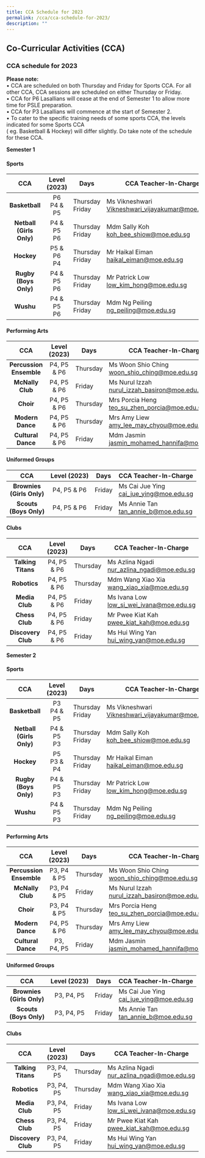 ```yaml
---
title: CCA Schedule for 2023
permalink: /cca/cca-schedule-for-2023/
description: ""
---
```


## Co-Curricular Activities (CCA)

### CCA schedule for 2023

**Please note:** <br>
• CCA are scheduled on both Thursday and Friday for Sports CCA. For all other CCA, CCA sessions are scheduled on either Thursday or Friday. <br>
• CCA for P6 Lasallians will cease at the end of Semester 1 to allow more time for PSLE preparation. <br>
• CCA for P3 Lasallians will commence at the start of Semester 2. <br>
• To cater to the specific training needs of some sports CCA, the levels indicated for some Sports CCA <br>
( eg. Basketball & Hockey) will differ slightly. Do take note of the schedule for these CCA.

**Semester 1**

#### Sports

| **CCA** | **Level (2023)** | **Days** | **CCA Teacher-In-Charge** |
|:---:|:---:|---|---|
| **Basketball** | P6<br>P4 & P5 | Thursday<br>Friday | Ms Vikneshwari<br>[Vikneshwari_vijayakumar@moe.edu.sg](mailto:Vikneshwari_vijayakumar@moe.edu.sg) |
| **Netball**<br>**(Girls Only)** | P4 & P5<br>P6 | Thursday<br>Friday | Mdm Sally Koh<br>[koh_bee_shiow@moe.edu.sg](mailto:koh_bee_shiow@moe.edu.sg) |
| **Hockey** | P5 & P6<br>P4 | Thursday<br>Friday | Mr Haikal Eiman<br>[haikal_eiman@moe.edu.sg](mailto:haikal_eiman@moe.edu.sg) |
| **Rugby**<br>**(Boys Only)** | P4 & P5<br>P6 | Thursday<br>Friday | Mr Patrick Low<br>[low_kim_hong@moe.edu.sg](mailto:low_kim_hong@moe.edu.sg) |
| **Wushu** | P4 & P5<br>P6 | Thursday<br>Friday | Mdm Ng Peiling<br>[ng_peiling@moe.edu.sg](mailto:ng_peiling@moe.edu.sg) |

#### Performing Arts

| **CCA** | **Level (2023)** | **Days** | **CCA Teacher-In-Charge** |
|:---:|:---:|---|---|
| **Percussion Ensemble** | P4, P5 & P6 | Thursday | Ms Woon Shio Ching<br>[woon_shio_ching@moe.edu.sg](mailto:woon_shio_ching@moe.edu.sg) |
| **McNally Club** | P4, P5 & P6 | Friday | Ms Nurul Izzah<br>[nurul_izzah_basiron@moe.edu.sg](mailto:nurul_izzah_basiron@moe.edu.sg) |
| **Choir** | P4, P5 & P6 | Thursday | Mrs Porcia Heng<br>[teo_su_zhen_porcia@moe.edu.sg](mailto:teo_su_zhen_porcia@moe.edu.sg) |
| **Modern Dance** | P4, P5 & P6 | Thursday | Mrs Amy Liew<br>[amy_lee_may_chyou@moe.edu.sg](mailto:amy_lee_may_chyou@moe.edu.sg) |
| **Cultural Dance** | P4, P5 & P6 | Friday | Mdm Jasmin<br>[jasmin_mohamed_hannifa@moe.edu.sg](mailto:jasmin_mohamed_hannifa@moe.edu.sg) |

#### Uniformed Groups

| **CCA** | **Level (2023)** | **Days** | **CCA Teacher-In-Charge** |
|:---:|:---:|---|---|
| **Brownies**<br>**(Girls Only)** | P4, P5 & P6 | Friday | Ms Cai Jue Ying<br>[cai_jue_ying@moe.edu.sg](mailto:cai_jue_ying@moe.edu.sg) |
| **Scouts**<br>**(Boys Only)** | P4, P5 & P6 | Friday | Ms Annie Tan<br>[tan_annie_b@moe.edu.sg](mailto:tan_annie_b@moe.edu.sg) |

#### Clubs

| **CCA** | **Level (2023)** | **Days** | **CCA Teacher-In-Charge** |
|:---:|:---:|---|---|
| **Talking Titans** | P4, P5 & P6 | Thursday | Ms Azlina Ngadi<br>[nur_azlina_ngadi@moe.edu.sg](mailto:nur_azlina_ngadi@moe.edu.sg) |
| **Robotics** | P4, P5 & P6 | Thursday | Mdm Wang Xiao Xia<br>[wang_xiao_xia@moe.edu.sg](mailto:wang_xiao_xia@moe.edu.sg) |
| **Media Club** | P4, P5 & P6 | Friday | Ms Ivana Low<br>[low_si_wei_ivana@moe.edu.sg](mailto:low_si_wei_ivana@moe.edu.sg) |
| **Chess Club** | P4, P5 & P6 | Friday | Mr Pwee Kiat Kah<br>[pwee_kiat_kah@moe.edu.sg](mailto:pwee_kiat_kah@moe.edu.sg) |
| **Discovery Club** | P4, P5 & P6 | Friday | Ms Hui Wing Yan<br>[hui_wing_yan@moe.edu.sg](mailto:hui_wing_yan@moe.edu.sg) |

**Semester 2**

#### Sports

| **CCA** | **Level (2023)** | **Days** | **CCA Teacher-In-Charge** |
|:---:|:---:|---|---|
| **Basketball** | P3<br>P4 & P5 | Thursday<br>Friday | Ms Vikneshwari<br>[Vikneshwari_vijayakumar@moe.edu.sg](mailto:Vikneshwari_vijayakumar@moe.edu.sg) |
| **Netball**<br>**(Girls Only)** | P4 & P5<br>P3 | Thursday<br>Friday | Mdm Sally Koh<br>[koh_bee_shiow@moe.edu.sg](mailto:koh_bee_shiow@moe.edu.sg) |
| **Hockey** | P5<br>P3 & P4 | Thursday<br>Friday | Mr Haikal Eiman<br>[haikal_eiman@moe.edu.sg](mailto:haikal_eiman@moe.edu.sg) |
| **Rugby**<br>**(Boys Only)** | P4 & P5<br>P3 | Thursday<br>Friday | Mr Patrick Low<br>[low_kim_hong@moe.edu.sg](mailto:low_kim_hong@moe.edu.sg) |
| **Wushu** | P4 & P5<br>P3 | Thursday<br>Friday | Mdm Ng Peiling<br>[ng_peiling@moe.edu.sg](mailto:ng_peiling@moe.edu.sg) |

#### Performing Arts

| **CCA** | **Level (2023)** | **Days** | **CCA Teacher-In-Charge** |
|:---:|:---:|---|---|
| **Percussion Ensemble** | P3, P4 & P5 | Thursday | Ms Woon Shio Ching<br>[woon_shio_ching@moe.edu.sg](mailto:woon_shio_ching@moe.edu.sg) |
| **McNally Club** | P3, P4 & P5 | Friday | Ms Nurul Izzah<br>[nurul_izzah_basiron@moe.edu.sg](mailto:nurul_izzah_basiron@moe.edu.sg) |
| **Choir** | P3, P4 & P5 | Thursday | Mrs Porcia Heng<br>[teo_su_zhen_porcia@moe.edu.sg](mailto:teo_su_zhen_porcia@moe.edu.sg) |
| **Modern Dance** | P4, P5 & P6 | Thursday | Mrs Amy Liew<br>[amy_lee_may_chyou@moe.edu.sg](mailto:amy_lee_may_chyou@moe.edu.sg) |
| **Cultural Dance** | P3, P4, P5 | Friday | Mdm Jasmin<br>[jasmin_mohamed_hannifa@moe.edu.sg](mailto:jasmin_mohamed_hannifa@moe.edu.sg) |

#### Uniformed Groups

| **CCA** | **Level (2023)** | **Days** | **CCA Teacher-In-Charge** |
|:---:|:---:|---|---|
| **Brownies**<br>**(Girls Only)** | P3, P4, P5 | Friday | Ms Cai Jue Ying<br>[cai_jue_ying@moe.edu.sg](mailto:cai_jue_ying@moe.edu.sg) |
| **Scouts**<br>**(Boys Only)** | P3, P4, P5 | Friday | Ms Annie Tan<br>[tan_annie_b@moe.edu.sg](mailto:tan_annie_b@moe.edu.sg) |

#### Clubs

| **CCA** | **Level (2023)** | **Days** | **CCA Teacher-In-Charge** |
|:---:|:---:|---|---|
| **Talking Titans** | P3, P4, P5 | Thursday | Ms Azlina Ngadi<br>[nur_azlina_ngadi@moe.edu.sg](mailto:nur_azlina_ngadi@moe.edu.sg) |
| **Robotics** | P3, P4, P5 | Thursday | Mdm Wang Xiao Xia<br>[wang_xiao_xia@moe.edu.sg](mailto:wang_xiao_xia@moe.edu.sg) |
| **Media Club** | P3, P4, P5 | Friday | Ms Ivana Low<br>[low_si_wei_ivana@moe.edu.sg](mailto:low_si_wei_ivana@moe.edu.sg) |
| **Chess Club** | P3, P4, P5 | Friday | Mr Pwee Kiat Kah<br>[pwee_kiat_kah@moe.edu.sg](mailto:pwee_kiat_kah@moe.edu.sg) |
| **Discovery Club** | P3, P4, P5 | Friday | Ms Hui Wing Yan<br>[hui_wing_yan@moe.edu.sg](mailto:hui_wing_yan@moe.edu.sg) |